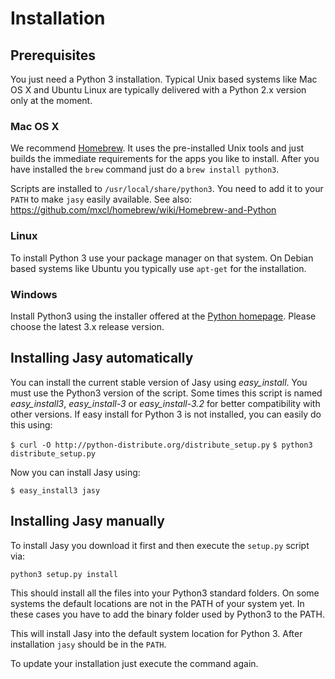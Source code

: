 # Installation

## Prerequisites

You just need a Python 3 installation. Typical Unix based systems like Mac OS X and Ubuntu Linux are typically delivered with a Python 2.x version only at the moment. 

### Mac OS X

We recommend [Homebrew](http://mxcl.github.com/homebrew/). It uses the pre-installed Unix tools and just builds the immediate requirements for the apps you like to install. After you have installed the `brew` command just do a `brew install python3`.

Scripts are installed to `/usr/local/share/python3`. You need to add it to your `PATH` to make `jasy` easily available. See also: https://github.com/mxcl/homebrew/wiki/Homebrew-and-Python

### Linux

To install Python 3 use your package manager on that system. On Debian based systems like Ubuntu you typically use `apt-get` for the installation.

### Windows

Install Python3 using the installer offered at the [Python homepage](http://www.python.org/getit/releases/). Please choose the latest 3.x release version.


## Installing Jasy automatically

You can install the current stable version of Jasy using _easy_install_. You must use the Python3 version of the script. Some times this script is named _easy_install3_, _easy_install-3_ or _easy_install-3.2_ for better compatibility with other versions. If easy install for Python 3 is not installed, you can easily do this using: 

`$ curl -O http://python-distribute.org/distribute_setup.py`
`$ python3 distribute_setup.py`

Now you can install Jasy using:

`$ easy_install3 jasy`

## Installing Jasy manually

To install Jasy you download it first and then execute the `setup.py` script via:

`python3 setup.py install`

This should install all the files into your Python3 standard folders. On some systems the default locations are not in the PATH of your system yet. In these cases you have to add the binary folder used by Python3 to the PATH.

This will install Jasy into the default system location for Python 3. After installation `jasy` should be in the `PATH`. 

To update your installation just execute the command again.
